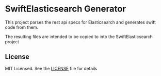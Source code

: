 # SwiftElasticsearch Generator

This project parses the rest api specs for Elasticsearch and generates swift code from them.

The resulting files are intended to be copied to into the SwiftElasticsearch project

## License

MIT Licensed. See the [LICENSE](/blob/master/LICENSE) file for details
